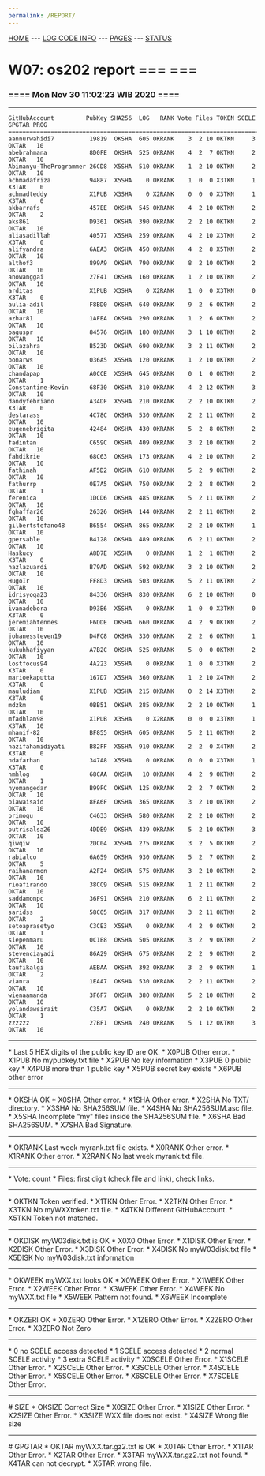 ```yaml
---
permalink: /REPORT/
---
```

[HOME](../) ---
[LOG CODE INFO](https://osp4diss.vlsm.org/ETC/logCodes.txt) ---
[PAGES](../GitHubPages/) ---
[STATUS](../STATUS/)

# W07: os202 report === ===
### ==== Mon Nov 30 11:02:23 WIB 2020 ====
<hr>

```
GitHubAccount         PubKey SHA256  LOG   RANK Vote Files TOKEN SCELE GPGTAR PROG
==================================================================================
aannurwahidi7          19819  OKSHA  605 OKRANK    3  2 10 OKTKN     3  OKTAR   10
abebrahmana            8D0FE  OKSHA  525 OKRANK    4  2  7 OKTKN     2  OKTAR   10
Abimanyu-TheProgrammer 26CD8  X5SHA  510 OKRANK    1  2 10 OKTKN     2  OKTAR   10
achmadafriza           94887  X5SHA    0 OKRANK    1  0  0 X3TKN     1  X3TAR    0
achmadteddy            X1PUB  X3SHA    0 X2RANK    0  0  0 X3TKN     1  X3TAR    0
akbarrafs              457EE  OKSHA  545 OKRANK    4  2 10 OKTKN     2  OKTAR    2
aks861                 D9361  OKSHA  390 OKRANK    2  2 10 OKTKN     2  OKTAR   10
aliasadillah           40577  X5SHA  259 OKRANK    4  2 10 X3TKN     2  X3TAR    0
alifyandra             6AEA3  OKSHA  450 OKRANK    4  2  8 X5TKN     2  OKTAR   10
althof3                899A9  OKSHA  790 OKRANK    8  2 10 OKTKN     2  OKTAR   10
anowanggai             27F41  OKSHA  160 OKRANK    1  2 10 OKTKN     2  OKTAR   10
arditas                X1PUB  X3SHA    0 X2RANK    1  0  0 X3TKN     0  X3TAR    0
aulia-adil             F8BD0  OKSHA  640 OKRANK    9  2  6 OKTKN     2  OKTAR   10
azhar81                1AFEA  OKSHA  290 OKRANK    1  2  6 OKTKN     2  OKTAR   10
baguspr                84576  OKSHA  180 OKRANK    3  1 10 OKTKN     2  OKTAR   10
bilazahra              B523D  OKSHA  690 OKRANK    3  2 11 OKTKN     2  OKTAR   10
bonarws                036A5  X5SHA  120 OKRANK    1  2 10 OKTKN     2  OKTAR   10
chandapap              A0CCE  X5SHA  645 OKRANK    0  1  0 OKTKN     2  OKTAR    1
Constantine-Kevin      68F30  OKSHA  310 OKRANK    4  2 12 OKTKN     3  OKTAR   10
dandyfebriano          A34DF  X5SHA  210 OKRANK    2  2 10 OKTKN     2  X3TAR    0
destarass              4C78C  OKSHA  530 OKRANK    2  2 11 OKTKN     2  OKTAR   10
eugenebrigita          42484  OKSHA  430 OKRANK    5  2  8 OKTKN     2  OKTAR   10
fadintan               C659C  OKSHA  409 OKRANK    3  2 10 OKTKN     2  OKTAR   10
fahdikrie              68C63  OKSHA  173 OKRANK    4  2 10 OKTKN     2  OKTAR   10
fathinah               AF5D2  OKSHA  610 OKRANK    5  2  9 OKTKN     2  OKTAR   10
fathurrp               0E7A5  OKSHA  750 OKRANK    2  2  8 OKTKN     2  OKTAR    1
ferenica               1DCD6  OKSHA  485 OKRANK    5  2 11 OKTKN     2  OKTAR   10
fghaffar26             26326  OKSHA  144 OKRANK    2  2 11 OKTKN     2  OKTAR   10
gilbertstefano48       B6554  OKSHA  865 OKRANK    2  2 10 OKTKN     1  OKTAR   10
gpersable              B4128  OKSHA  489 OKRANK    6  2 11 OKTKN     2  OKTAR   10
Haskucy                A8D7E  X5SHA    0 OKRANK    1  2  1 OKTKN     2  X3TAR    0
hazlazuardi            B79AD  OKSHA  592 OKRANK    3  2 10 OKTKN     2  OKTAR   10
HugoIr                 FF8D3  OKSHA  503 OKRANK    5  2 11 OKTKN     2  OKTAR   10
idrisyoga23            84336  OKSHA  830 OKRANK    6  2 10 OKTKN     0  OKTAR   10
ivanadebora            D93B6  X5SHA    0 OKRANK    1  0  0 X3TKN     0  X3TAR    0
jeremiahtennes         F6DDE  OKSHA  660 OKRANK    4  2  9 OKTKN     2  OKTAR   10
johanessteven19        D4FC8  OKSHA  330 OKRANK    2  2  6 OKTKN     1  OKTAR   10
kukuhhafiyyan          A7B2C  OKSHA  525 OKRANK    5  0  0 OKTKN     2  OKTAR   10
lostfocus94            4A223  X5SHA    0 OKRANK    1  0  0 X3TKN     2  X3TAR    0
marioekaputta          167D7  X5SHA  360 OKRANK    1  2 10 X4TKN     2  X3TAR    0
mauludiam              X1PUB  X3SHA  215 OKRANK    0  2 14 X3TKN     2  X3TAR    0
mdzkm                  0BB51  OKSHA  285 OKRANK    2  2 10 OKTKN     1  OKTAR   10
mfadhlan98             X1PUB  X3SHA    0 X2RANK    0  0  0 X3TKN     1  X3TAR   10
mhanif-82              BF855  OKSHA  605 OKRANK    5  2 11 OKTKN     2  OKTAR   10
nazifahamidiyati       B82FF  X5SHA  910 OKRANK    2  2  0 X4TKN     2  X3TAR    0
ndafarhan              347A8  X5SHA    0 OKRANK    0  0  0 X3TKN     1  X3TAR    0
nmhlog                 68CAA  OKSHA   10 OKRANK    4  2  9 OKTKN     2  OKTAR    1
nyomangedar            B99FC  OKSHA  125 OKRANK    2  2  7 OKTKN     2  OKTAR   10
piawaisaid             8FA6F  OKSHA  365 OKRANK    3  2 10 OKTKN     2  OKTAR   10
primogu                C4633  OKSHA  580 OKRANK    2  2 10 OKTKN     2  OKTAR   10
putrisalsa26           4DDE9  OKSHA  439 OKRANK    5  2 10 OKTKN     3  OKTAR   10
qiwqiw                 2DC04  X5SHA  275 OKRANK    3  2  5 OKTKN     2  OKTAR   10
rabialco               6A659  OKSHA  930 OKRANK    5  2  7 OKTKN     2  OKTAR    5
raihanarmon            A2F24  OKSHA  575 OKRANK    3  2 10 OKTKN     2  OKTAR   10
rioafirando            38CC9  OKSHA  515 OKRANK    1  2 11 OKTKN     2  OKTAR   10
saddamonpc             36F91  OKSHA  210 OKRANK    6  2 11 OKTKN     2  OKTAR   10
saridss                58C05  OKSHA  317 OKRANK    3  2 11 OKTKN     2  OKTAR    2
setoaprasetyo          C3CE3  X5SHA    0 OKRANK    4  2  9 OKTKN     2  OKTAR    1
siepenmaru             0C1E8  OKSHA  505 OKRANK    3  2  9 OKTKN     2  OKTAR   10
stevenciayadi          86A29  OKSHA  675 OKRANK    2  2  9 OKTKN     2  OKTAR   10
taufikalgi             AEBAA  OKSHA  392 OKRANK    3  2  9 OKTKN     1  OKTAR    2
vianra                 1EAA7  OKSHA  530 OKRANK    2  2 11 OKTKN     2  OKTAR   10
wienaamanda            3F6F7  OKSHA  380 OKRANK    5  2 10 OKTKN     2  OKTAR   10
yolandawsirait         C35A7  OKSHA    0 OKRANK    2  2 10 OKTKN     2  OKTAR    1
zzzzzz                 27BF1  OKSHA  240 OKRANK    5  1 12 OKTKN     3  OKTAR   10
```

<hr>
* Last 5 HEX digits of the public key ID are OK.
* X0PUB Other error.
* X1PUB No mypubkey.txt file
* X2PUB No key information
* X3PUB 0 public key
* X4PUB more than 1 public key
* X5PUB secret key exists
* X6PUB other error
<hr>
* OKSHA OK
* X0SHA Other error.
* X1SHA Other error.
* X2SHA No TXT/ directory.
* X3SHA No SHA256SUM file.
* X4SHA No SHA256SUM.asc file.
* X5SHA Incomplete "my" files inside the SHA256SUM file.
* X6SHA Bad SHA256SUM.
* X7SHA Bad Signature.
<hr>
* OKRANK Last week myrank.txt file exists.
* X0RANK Other error.
* X1RANK Other error.
* X2RANK No last week myrank.txt file.
<hr>
* Vote: count
* Files: first digit (check file and link), check links.
<hr>
* OKTKN Token verified.
* X1TKN Other Error.
* X2TKN Other Error.
* X3TKN No myWXXtoken.txt file.
* X4TKN Different GitHubAccount.
* X5TKN Token not matched.
<hr>
* OKDISK myW03disk.txt is OK
* X0X0   Other Error.
* X1DISK Other Error.
* X2DISK Other Error.
* X3DISK Other Error.
* X4DISK No myW03disk.txt file
* X5DISK No myW03disk.txt information
<hr>
* OKWEEK myWXX.txt looks OK
* X0WEEK Other Error.
* X1WEEK Other Error.
* X2WEEK Other Error.
* X3WEEK Other Error.
* X4WEEK No myWXX.txt file
* X5WEEK Pattern not found.
* X6WEEK Incomplete
<hr>
* OKZERI OK
* X0ZERO Other Error.
* X1ZERO Other Error.
* X2ZERO Other Error.
* X3ZERO Not Zero
<hr>
* 0 no SCELE access detected
* 1 SCELE access detected
* 2 normal SCELE activity
* 3 extra  SCELE activity
* X0SCELE Other Error.
* X1SCELE Other Error.
* X2SCELE Other Error.
* X3SCELE Other Error.
* X4SCELE Other Error.
* X5SCELE Other Error.
* X6SCELE Other Error.
* X7SCELE Other Error.
<hr>
# SIZE
* OKSIZE Correct Size
* X0SIZE Other Error.
* X1SIZE Other Error.
* X2SIZE Other Error.
* X3SIZE WXX file does not exist.
* X4SIZE Wrong file size
<hr>
# GPGTAR
* OKTAR  myWXX.tar.gz2.txt is OK
* X0TAR  Other Error.
* X1TAR  Other Error.
* X2TAR  Other Error.
* X3TAR  myWXX.tar.gz2.txt not found.
* X4TAR  can not decrypt.
* X5TAR  wrong file.


